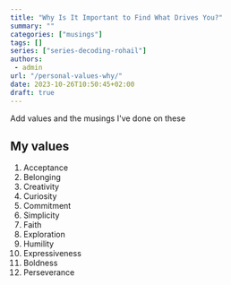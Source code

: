 ```yaml
---
title: "Why Is It Important to Find What Drives You?"
summary: ""
categories: ["musings"]
tags: []
series: ["series-decoding-rohail"]
authors:
 - admin
url: "/personal-values-why/"
date: 2023-10-26T10:50:45+02:00
draft: true
---
```


Add values and the musings I've done on these


## My values

1. Acceptance
2. Belonging
3. Creativity 
4. Curiosity 
5. Commitment
6. Simplicity 
7. Faith
8. Exploration
9. Humility
10. Expressiveness
11. Boldness
12. Perseverance